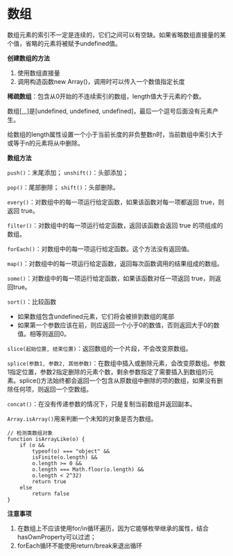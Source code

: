 # 数组

数组元素的索引不一定是连续的，它们之间可以有空缺。如果省略数组直接量的某个值，省略的元素将被赋予undefined值。

**创建数组的方法**
1. 使用数组直接量
2. 调用构造函数new Array()，调用时可以传入一个数值指定长度

**稀疏数组**：包含从0开始的不连续索引的数组，length值大于元素的个数。

数组[,,,]是[undefined, undefined, undefined]，最后一个逗号后面没有元素产生。

给数组的length属性设置一个小于当前长度的非负整数n时，当前数组中索引大于或等于n的元素将从中删除。


**数组方法**

`push()`：末尾添加；
`unshift()`：头部添加；

`pop()`：尾部删除；
`shift()`：头部删除。

`every()`：对数组中的每一项运行给定函数，如果该函数对每一项都返回 true，则返回 true。

`filter()`：对数组中的每一项运行给定函数，返回该函数会返回 true 的项组成的数组。

`forEach()`：对数组中的每一项运行给定函数。这个方法没有返回值。

`map()`：对数组中的每一项运行给定函数，返回每次函数调用的结果组成的数组。

`some()`：对数组中的每一项运行给定函数，如果该函数对任一项返回 true，则返回true。

`sort()`：比较函数
- 如果数组包含undefined元素，它们将会被排到数组的尾部
- 如果第一个参数应该在前，则应返回一个小于0的数值，否则返回大于0的数值。相等则返回0。

`slice(起始位置, 结束位置)`：返回数组的一个片段，不会改变原数组。

`splice(参数1, 参数2, 其他参数)`：在数组中插入或删除元素，会改变原数组。参数1指定位置，参数2指定删除的元素个数，剩余参数指定了需要插入到数组的元素。splice()方法始终都会返回一个包含从原数组中删除的项的数组，如果没有删除任何项，则返回一个空数组。

`concat()`：在没有传递参数的情况下，只是复制当前数组并返回副本。

`Array.isArray()`用来判断一个未知的对象是否为数组。

```
// 检测类数组对象
function isArrayLike(o) {
    if (o &&
        typeof(o) === "object" &&
        isFinite(o.length) &&
        o.length >= 0 &&
        o.length === Math.floor(o.length) &&
        o.length < 2^32)
        return true
    else
        return false
}
```



**注意事项**
1. 在数组上不应该使用for/in循环遍历，因为它能够枚举继承的属性，结合hasOwnProperty可以过滤；
2. forEach循环不能使用return/break来退出循环
